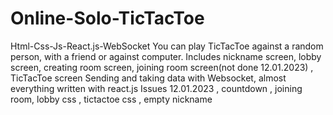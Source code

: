 # Online-Solo-TicTacToe
Html-Css-Js-React.js-WebSocket
You can play TicTacToe against a random person, with a friend or against computer. 
Includes nickname screen, lobby screen, creating room screen, joining room screen(not done 12.01.2023) , TicTacToe screen
Sending and taking data with Websocket, almost everything written with react.js
Issues 12.01.2023 , countdown , joining room, lobby css , tictactoe css , empty nickname 
